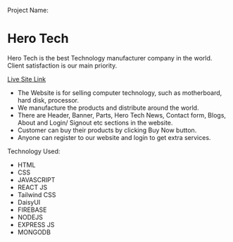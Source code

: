 Project Name:
# Hero Tech
Hero Tech is the best Technology manufacturer company in the world. Client satisfaction is our main priority.<br />

[Live Site Link](https://twelfth-assignment-a6d33.web.app/)
- The Website is for selling computer technology, such as motherboard, hard disk, processor.
- We manufacture the products and distribute around the world.
- There are Header, Banner, Parts, Hero Tech News, Contact form, Blogs, About and Login/ Signout etc sections in the website.
- Customer can buy their products by clicking Buy Now button.
- Anyone can register to our website and login to get extra services.

Technology Used:
- HTML
- CSS
- JAVASCRIPT
- REACT JS
- Tailwind CSS
- DaisyUI
- FIREBASE
- NODEJS
- EXPRESS JS
- MONGODB